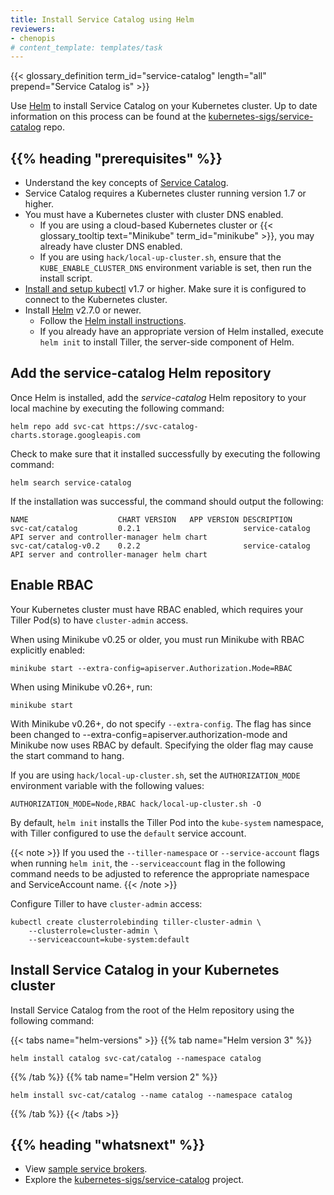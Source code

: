 ```yaml
---
title: Install Service Catalog using Helm
reviewers:
- chenopis
# content_template: templates/task
---
```


<!-- overview -->
{{< glossary_definition term_id="service-catalog" length="all" prepend="Service Catalog is" >}}  

Use [Helm](https://helm.sh/) to install Service Catalog on your Kubernetes cluster. Up to date information on this process can be found at the [kubernetes-sigs/service-catalog](https://github.com/kubernetes-sigs/service-catalog/blob/master/docs/install.md) repo.




## {{% heading "prerequisites" %}}

* Understand the key concepts of [Service Catalog](/docs/concepts/service-catalog/).
* Service Catalog requires a Kubernetes cluster running version 1.7 or higher.
* You must have a Kubernetes cluster with cluster DNS enabled.
    * If you are using a cloud-based Kubernetes cluster or {{< glossary_tooltip text="Minikube" term_id="minikube" >}}, you may already have cluster DNS enabled.
    * If you are using `hack/local-up-cluster.sh`, ensure that the `KUBE_ENABLE_CLUSTER_DNS` environment variable is set, then run the install script.
* [Install and setup kubectl](/docs/tasks/tools/install-kubectl/) v1.7 or higher. Make sure it is configured to connect to the Kubernetes cluster.
* Install [Helm](https://helm.sh/) v2.7.0 or newer.
    * Follow the [Helm install instructions](https://helm.sh/docs/intro/install/).
    * If you already have an appropriate version of Helm installed, execute `helm init` to install Tiller, the server-side component of Helm.




<!-- steps -->
## Add the service-catalog Helm repository

Once Helm is installed, add the *service-catalog* Helm repository to your local machine by executing the following command:

```shell
helm repo add svc-cat https://svc-catalog-charts.storage.googleapis.com
```

Check to make sure that it installed successfully by executing the following command:

```shell
helm search service-catalog
```

If the installation was successful, the command should output the following:

```
NAME                	CHART VERSION	APP VERSION	DESCRIPTION                                                 
svc-cat/catalog     	0.2.1        	           	service-catalog API server and controller-manager helm chart
svc-cat/catalog-v0.2	0.2.2        	           	service-catalog API server and controller-manager helm chart
```

## Enable RBAC

Your Kubernetes cluster must have RBAC enabled, which requires your Tiller Pod(s) to have `cluster-admin` access.

When using Minikube v0.25 or older, you must run Minikube with RBAC explicitly enabled:

```shell
minikube start --extra-config=apiserver.Authorization.Mode=RBAC
```

When using Minikube v0.26+, run:

```shell
minikube start
```

With Minikube v0.26+, do not specify `--extra-config`. The flag has since been changed to --extra-config=apiserver.authorization-mode and Minikube now uses RBAC by default. Specifying the older flag may cause the start command to hang.

If you are using `hack/local-up-cluster.sh`, set the `AUTHORIZATION_MODE` environment variable with the following values:

```
AUTHORIZATION_MODE=Node,RBAC hack/local-up-cluster.sh -O
```

By default, `helm init` installs the Tiller Pod into the `kube-system` namespace, with Tiller configured to use the `default` service account.

{{< note >}}
If you used the `--tiller-namespace` or `--service-account` flags when running `helm init`, the `--serviceaccount` flag in the following command needs to be adjusted to reference the appropriate namespace and ServiceAccount name.
{{< /note >}}

Configure Tiller to have `cluster-admin` access:

```shell
kubectl create clusterrolebinding tiller-cluster-admin \
    --clusterrole=cluster-admin \
    --serviceaccount=kube-system:default
```


## Install Service Catalog in your Kubernetes cluster

Install Service Catalog from the root of the Helm repository using the following command:

{{< tabs name="helm-versions" >}} 
{{% tab name="Helm version 3" %}}
```shell
helm install catalog svc-cat/catalog --namespace catalog
```
{{% /tab %}}
{{% tab name="Helm version 2" %}}
```shell
helm install svc-cat/catalog --name catalog --namespace catalog
```
{{% /tab %}}
{{< /tabs >}}



## {{% heading "whatsnext" %}}

* View [sample service brokers](https://github.com/openservicebrokerapi/servicebroker/blob/master/gettingStarted.md#sample-service-brokers).
* Explore the [kubernetes-sigs/service-catalog](https://github.com/kubernetes-sigs/service-catalog) project.


